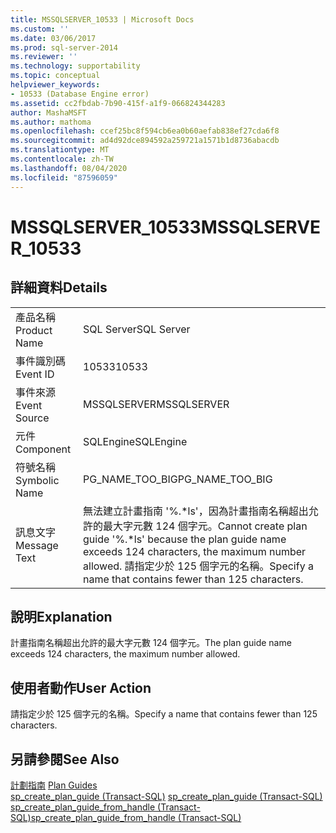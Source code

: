 ```yaml
---
title: MSSQLSERVER_10533 | Microsoft Docs
ms.custom: ''
ms.date: 03/06/2017
ms.prod: sql-server-2014
ms.reviewer: ''
ms.technology: supportability
ms.topic: conceptual
helpviewer_keywords:
- 10533 (Database Engine error)
ms.assetid: cc2fbdab-7b90-415f-a1f9-066824344283
author: MashaMSFT
ms.author: mathoma
ms.openlocfilehash: ccef25bc8f594cb6ea0b60aefab838ef27cda6f8
ms.sourcegitcommit: ad4d92dce894592a259721a1571b1d8736abacdb
ms.translationtype: MT
ms.contentlocale: zh-TW
ms.lasthandoff: 08/04/2020
ms.locfileid: "87596059"
---
```

# <a name="mssqlserver_10533"></a><span data-ttu-id="8ec51-102">MSSQLSERVER_10533</span><span class="sxs-lookup"><span data-stu-id="8ec51-102">MSSQLSERVER_10533</span></span>
    
## <a name="details"></a><span data-ttu-id="8ec51-103">詳細資料</span><span class="sxs-lookup"><span data-stu-id="8ec51-103">Details</span></span>  
  
|||  
|-|-|  
|<span data-ttu-id="8ec51-104">產品名稱</span><span class="sxs-lookup"><span data-stu-id="8ec51-104">Product Name</span></span>|<span data-ttu-id="8ec51-105">SQL Server</span><span class="sxs-lookup"><span data-stu-id="8ec51-105">SQL Server</span></span>|  
|<span data-ttu-id="8ec51-106">事件識別碼</span><span class="sxs-lookup"><span data-stu-id="8ec51-106">Event ID</span></span>|<span data-ttu-id="8ec51-107">10533</span><span class="sxs-lookup"><span data-stu-id="8ec51-107">10533</span></span>|  
|<span data-ttu-id="8ec51-108">事件來源</span><span class="sxs-lookup"><span data-stu-id="8ec51-108">Event Source</span></span>|<span data-ttu-id="8ec51-109">MSSQLSERVER</span><span class="sxs-lookup"><span data-stu-id="8ec51-109">MSSQLSERVER</span></span>|  
|<span data-ttu-id="8ec51-110">元件</span><span class="sxs-lookup"><span data-stu-id="8ec51-110">Component</span></span>|<span data-ttu-id="8ec51-111">SQLEngine</span><span class="sxs-lookup"><span data-stu-id="8ec51-111">SQLEngine</span></span>|  
|<span data-ttu-id="8ec51-112">符號名稱</span><span class="sxs-lookup"><span data-stu-id="8ec51-112">Symbolic Name</span></span>|<span data-ttu-id="8ec51-113">PG_NAME_TOO_BIG</span><span class="sxs-lookup"><span data-stu-id="8ec51-113">PG_NAME_TOO_BIG</span></span>|  
|<span data-ttu-id="8ec51-114">訊息文字</span><span class="sxs-lookup"><span data-stu-id="8ec51-114">Message Text</span></span>|<span data-ttu-id="8ec51-115">無法建立計畫指南 '%.\*ls'，因為計畫指南名稱超出允許的最大字元數 124 個字元。</span><span class="sxs-lookup"><span data-stu-id="8ec51-115">Cannot create plan guide '%.\*ls' because the plan guide name exceeds 124 characters, the maximum number allowed.</span></span> <span data-ttu-id="8ec51-116">請指定少於 125 個字元的名稱。</span><span class="sxs-lookup"><span data-stu-id="8ec51-116">Specify a name that contains fewer than 125 characters.</span></span>|  
  
## <a name="explanation"></a><span data-ttu-id="8ec51-117">說明</span><span class="sxs-lookup"><span data-stu-id="8ec51-117">Explanation</span></span>  
 <span data-ttu-id="8ec51-118">計畫指南名稱超出允許的最大字元數 124 個字元。</span><span class="sxs-lookup"><span data-stu-id="8ec51-118">The plan guide name exceeds 124 characters, the maximum number allowed.</span></span>  
  
## <a name="user-action"></a><span data-ttu-id="8ec51-119">使用者動作</span><span class="sxs-lookup"><span data-stu-id="8ec51-119">User Action</span></span>  
 <span data-ttu-id="8ec51-120">請指定少於 125 個字元的名稱。</span><span class="sxs-lookup"><span data-stu-id="8ec51-120">Specify a name that contains fewer than 125 characters.</span></span>  
  
## <a name="see-also"></a><span data-ttu-id="8ec51-121">另請參閱</span><span class="sxs-lookup"><span data-stu-id="8ec51-121">See Also</span></span>  
 <span data-ttu-id="8ec51-122">[計劃指南](../performance/plan-guides.md) </span><span class="sxs-lookup"><span data-stu-id="8ec51-122">[Plan Guides](../performance/plan-guides.md) </span></span>  
 <span data-ttu-id="8ec51-123">[sp_create_plan_guide &#40;Transact-SQL&#41;](/sql/relational-databases/system-stored-procedures/sp-create-plan-guide-transact-sql) </span><span class="sxs-lookup"><span data-stu-id="8ec51-123">[sp_create_plan_guide &#40;Transact-SQL&#41;](/sql/relational-databases/system-stored-procedures/sp-create-plan-guide-transact-sql) </span></span>  
 [<span data-ttu-id="8ec51-124">sp_create_plan_guide_from_handle &#40;Transact-SQL&#41;</span><span class="sxs-lookup"><span data-stu-id="8ec51-124">sp_create_plan_guide_from_handle &#40;Transact-SQL&#41;</span></span>](/sql/relational-databases/system-stored-procedures/sp-create-plan-guide-from-handle-transact-sql)  
  
  
